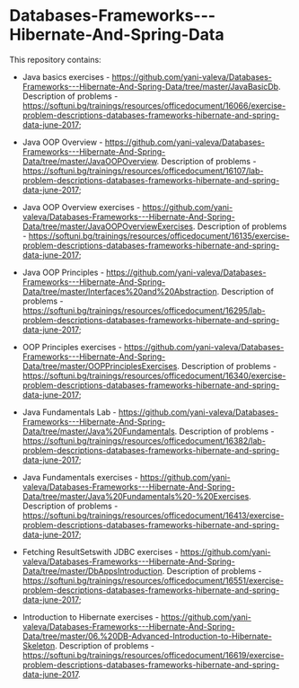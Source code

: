 # Databases-Frameworks---Hibernate-And-Spring-Data

This repository contains:

- Java basics exercises - https://github.com/yani-valeva/Databases-Frameworks---Hibernate-And-Spring-Data/tree/master/JavaBasicDb.
Description of problems - https://softuni.bg/trainings/resources/officedocument/16066/exercise-problem-descriptions-databases-frameworks-hibernate-and-spring-data-june-2017;

- Java OOP Overview - https://github.com/yani-valeva/Databases-Frameworks---Hibernate-And-Spring-Data/tree/master/JavaOOPOverview.
Description of problems - https://softuni.bg/trainings/resources/officedocument/16107/lab-problem-descriptions-databases-frameworks-hibernate-and-spring-data-june-2017;

- Java OOP Overview exercises - https://github.com/yani-valeva/Databases-Frameworks---Hibernate-And-Spring-Data/tree/master/JavaOOPOverviewExercises.
Description of problems - https://softuni.bg/trainings/resources/officedocument/16135/exercise-problem-descriptions-databases-frameworks-hibernate-and-spring-data-june-2017;

- Java OOP Principles - https://github.com/yani-valeva/Databases-Frameworks---Hibernate-And-Spring-Data/tree/master/Interfaces%20and%20Abstraction.
Description of problems - https://softuni.bg/trainings/resources/officedocument/16295/lab-problem-descriptions-databases-frameworks-hibernate-and-spring-data-june-2017;

- OOP Principles еxercises - https://github.com/yani-valeva/Databases-Frameworks---Hibernate-And-Spring-Data/tree/master/OOPPrinciplesExercises.
Description of problems - https://softuni.bg/trainings/resources/officedocument/16340/exercise-problem-descriptions-databases-frameworks-hibernate-and-spring-data-june-2017;

- Java Fundamentals Lab - https://github.com/yani-valeva/Databases-Frameworks---Hibernate-And-Spring-Data/tree/master/Java%20Fundamentals.
Description of problems - https://softuni.bg/trainings/resources/officedocument/16382/lab-problem-descriptions-databases-frameworks-hibernate-and-spring-data-june-2017;

- Java Fundamentals еxercises - https://github.com/yani-valeva/Databases-Frameworks---Hibernate-And-Spring-Data/tree/master/Java%20Fundamentals%20-%20Exercises.
Description of problems - https://softuni.bg/trainings/resources/officedocument/16413/exercise-problem-descriptions-databases-frameworks-hibernate-and-spring-data-june-2017;

- Fetching ResultSetswith JDBC еxercises - https://github.com/yani-valeva/Databases-Frameworks---Hibernate-And-Spring-Data/tree/master/DbAppsIntroduction.
Description of problems - https://softuni.bg/trainings/resources/officedocument/16551/exercise-problem-descriptions-databases-frameworks-hibernate-and-spring-data-june-2017;

- Introduction to Hibernate еxercises - https://github.com/yani-valeva/Databases-Frameworks---Hibernate-And-Spring-Data/tree/master/06.%20DB-Advanced-Introduction-to-Hibernate-Skeleton.
Description of problems - https://softuni.bg/trainings/resources/officedocument/16619/exercise-problem-descriptions-databases-frameworks-hibernate-and-spring-data-june-2017.





